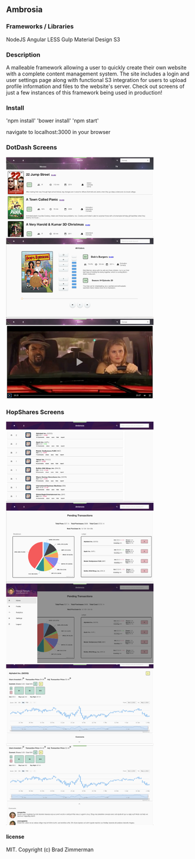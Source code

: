 ## Ambrosia

### Frameworks / Libraries
NodeJS
Angular
LESS
Gulp
Material Design
S3

### Description

A malleable framework allowing a user to quickly create their own website with a complete content management system. The site includes a login and user settings page along with functional S3 integration for users to upload profile information and files to the website's server. Check out screens of just a few instances of this framework being used in production!

### Install

'npm install'
'bower install'
'npm start'

navigate to localhost:3000 in your browser

### DotDash Screens

<img src="./screens/ark01.png" width="400"/>
<img src="./screens/ark02.png" width="400"/>
<img src="./screens/ark03.png" width="400"/>

### HopShares Screens

<img src="./screens/hopshares01.png" width="400"/>
<img src="./screens/hopshares02.png" width="400"/>
<img src="./screens/hopshares03.png" width="400"/>
<img src="./screens/hopshares04.png" width="400"/>
<img src="./screens/hopshares05.png" width="400"/>

#### license

MIT. Copyright (c) Brad Zimmerman
